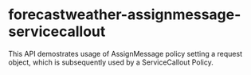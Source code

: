forecastweather-assignmessage-servicecallout
=======
This API demostrates usage of AssignMessage policy setting a request object, which is subsequently used by a ServiceCallout Policy.